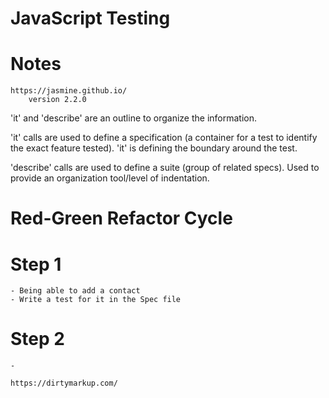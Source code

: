 # JavaScript Testing


# Notes
<!-- Practice testing my javascript applications using Jasmine. -->
	https://jasmine.github.io/
		version 2.2.0

'it' and 'describe' are an outline to organize the information.

'it' calls are used to define a specification (a container for a test to identify the exact feature tested). 'it' is defining the boundary around the test.  

'describe' calls are used to define a 
suite (group of related specs). Used to provide an organization tool/level of indentation. 


# Red-Green Refactor Cycle 
<!-- Put into use by writing AddressBookSpec.js application -->

# Step 1
	- Being able to add a contact
	- Write a test for it in the Spec file

# Step 2 
	- 




<!-- p.s. make sure to do code cleanup from the following link: -->
	https://dirtymarkup.com/ 